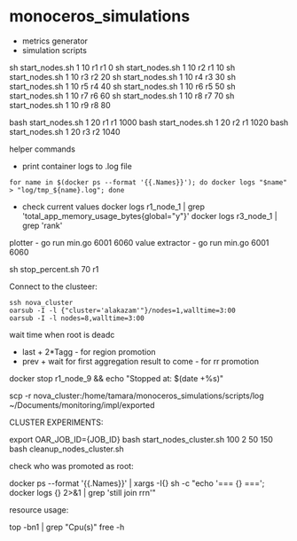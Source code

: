 # monoceros_simulations

- metrics generator
- simulation scripts

sh start_nodes.sh 1 10 r1 r1 0
sh start_nodes.sh 1 10 r2 r1 10
sh start_nodes.sh 1 10 r3 r2 20
sh start_nodes.sh 1 10 r4 r3 30
sh start_nodes.sh 1 10 r5 r4 40
sh start_nodes.sh 1 10 r6 r5 50
sh start_nodes.sh 1 10 r7 r6 60
sh start_nodes.sh 1 10 r8 r7 70
sh start_nodes.sh 1 10 r9 r8 80

bash start_nodes.sh 1 20 r1 r1 1000
bash start_nodes.sh 1 20 r2 r1 1020
bash start_nodes.sh 1 20 r3 r2 1040

helper commands
- print container logs to .log file
```shell
for name in $(docker ps --format '{{.Names}}'); do docker logs "$name" > "log/tmp_${name}.log"; done
```
- check current values
    docker logs r1_node_1 | grep 'total_app_memory_usage_bytes{global=\"y\"}'
    docker logs r3_node_1 | grep 'rank'

plotter - go run min.go 6001 6060
value extractor - go run min.go 6001 6060

sh stop_percent.sh 70 r1

Connect to the clusteer:

    ssh nova_cluster
    oarsub -I -l {"cluster='alakazam'"}/nodes=1,walltime=3:00
    oarsub -I -l nodes=8,walltime=3:00

wait time when root is deadc
- last + 2*Tagg - for region promotion
- prev + wait for first aggregation result to come - for rr promotion

docker stop r1_node_9 && echo "Stopped at: $(date +%s)"

scp -r nova_cluster:/home/tamara/monoceros_simulations/scripts/log ~/Documents/monitoring/impl/exported

CLUSTER EXPERIMENTS:

export OAR_JOB_ID={JOB_ID}
bash start_nodes_cluster.sh 100 2 50 150
bash cleanup_nodes_cluster.sh

check who was promoted as root:

docker ps --format '{{.Names}}' | xargs -I{} sh -c "echo '=== {} ==='; docker logs {} 2>&1 | grep 'still join rrn'"

resource usage:

top -bn1 | grep "Cpu(s)"
free -h